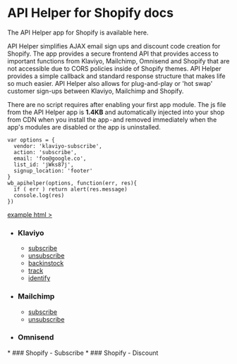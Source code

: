 # API Helper for Shopify docs

The API Helper app for Shopify is available here.

API Helper simplifies AJAX email sign ups and discount code creation for Shopify. The app provides a secure frontend API that provides access to important functions from Klaviyo, Mailchimp, Omnisend and Shopify that are not accessible due to CORS policies inside of Shopify themes. API Helper provides a simple callback and standard response structure that makes life so much easier. API Helper also allows for plug-and-play or 'hot swap' customer sign-ups between Klaviyo, Mailchimp and Shopify.

There are no script requires after enabling your first app module. The js file from the API Helper app is __1.4KB__ and automatically injected into your shop from CDN when you install the app - and removed immediately when the app's modules are disabled or the app is uninstalled.

```
var options = {
  vendor: 'klaviyo-subscribe',
  action: 'subscribe',
  email: 'foo@google.co',
  list_id: 'jWks87j',
  signup_location: 'footer'
}
wb_apihelper(options, function(err, res){
  if ( err ) return alert(res.message)
  console.log(res)
})
```
[example html >](example.html)

* ### Klaviyo
  * [subscribe](/Klaviyo/subscribe.md)
  * [unsubscribe](/Klaviyo/unsubscribe.md)
  * [backinstock](/Klaviyo/backinstock.md)
  * [track](/Klaviyo/track.md)
  * [identify](/Klaviyo/identify.md)
* ### Mailchimp
  * [subscribe](/Mailchimp/subscribe.md)
  * [unsubscribe](/Mailchimp/unsubscribe.md)
* ### Omnisend
* ### Shopify \- Subscribe
* ### Shopify \- Discount
